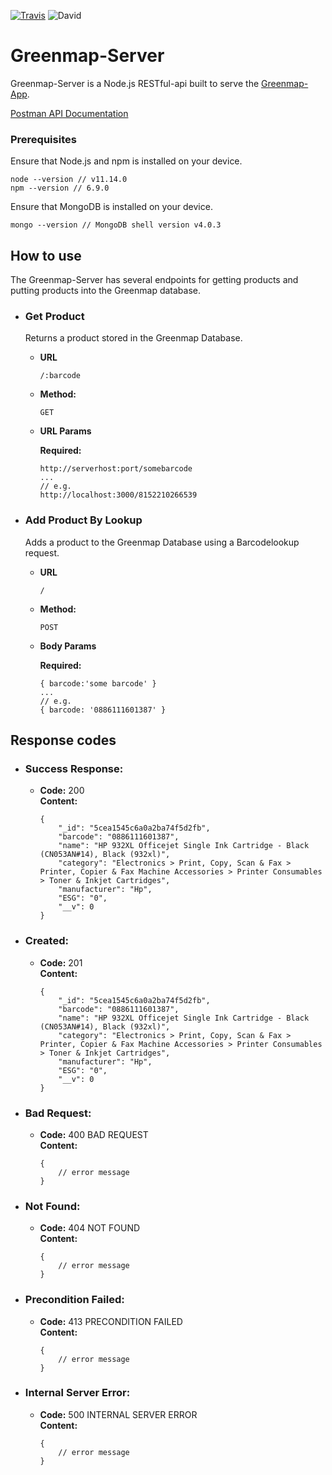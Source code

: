 [![Travis](https://travis-ci.com/reisman-internship-2019-greenmap/GreenMap-server.svg?branch=master)](https://travis-ci.com/reisman-internship-2019-greenmap/GreenMap-server)
![David](https://david-dm.org/reisman-internship-2019-greenmap/GreenMap-server.svg)

# Greenmap-Server

Greenmap-Server is a Node.js RESTful-api built to serve the [Greenmap-App](https://github.com/reisman-internship-2019-greenmap/GreenMap-app). 

[Postman API Documentation](https://documenter.getpostman.com/view/3989380/SVYqNe4f?version=latest#deeeef3a-93dd-450f-856f-c725ab237da5)

### Prerequisites

Ensure that Node.js and npm is installed on your device.

```
node --version // v11.14.0
npm --version // 6.9.0
```

Ensure that MongoDB is installed on your device.
```
mongo --version // MongoDB shell version v4.0.3
```

**How to use**
----

The Greenmap-Server has several endpoints for getting products and putting products into the Greenmap database. 



* ### Get Product

  Returns a product stored in the Greenmap Database.
    
    * **URL**
    
      `/:barcode`
    
    * **Method:**
    
      `GET`
      
    *  **URL Params**
    
       **Required:**
     
       ```
       http://serverhost:port/somebarcode
       ... 
       // e.g.
       http://localhost:3000/8152210266539
       ```
   
* ### Add Product By Lookup

  Adds a product to the Greenmap Database using a Barcodelookup request.
    
    * **URL**
    
      `/`
    
    * **Method:**
    
      `POST`
      
    *  **Body Params**
    
       **Required:**
     
       ```
       { barcode:'some barcode' }
       ... 
       // e.g.
       { barcode: '0886111601387' }
       ```
   
**Response codes**
----        

* ### Success Response:

  * **Code:** 200 <br />
    **Content:** 
    ```
    {
        "_id": "5cea1545c6a0a2ba74f5d2fb",
        "barcode": "0886111601387",
        "name": "HP 932XL Officejet Single Ink Cartridge - Black (CN053AN#14), Black (932xl)",
        "category": "Electronics > Print, Copy, Scan & Fax > Printer, Copier & Fax Machine Accessories > Printer Consumables > Toner & Inkjet Cartridges",
        "manufacturer": "Hp",
        "ESG": "0",
        "__v": 0
    }
    ```  
    
* ### Created:

  * **Code:** 201 <br />
    **Content:** 
    ```
    {
        "_id": "5cea1545c6a0a2ba74f5d2fb",
        "barcode": "0886111601387",
        "name": "HP 932XL Officejet Single Ink Cartridge - Black (CN053AN#14), Black (932xl)",
        "category": "Electronics > Print, Copy, Scan & Fax > Printer, Copier & Fax Machine Accessories > Printer Consumables > Toner & Inkjet Cartridges",
        "manufacturer": "Hp",
        "ESG": "0",
        "__v": 0
    }
    ```
          
* ### Bad Request:

  * **Code:** 400 BAD REQUEST <br />
    **Content:** 
    ```
    {
        // error message
    }
    ```
      
* ### Not Found:

  * **Code:** 404 NOT FOUND <br />
    **Content:** 
    ```
    {
        // error message
    }
    ```
        
* ### Precondition Failed:

  * **Code:** 413 PRECONDITION FAILED <br />
    **Content:** 
    ```
    {
        // error message
    }
    ```
    
* ### Internal Server Error:

  * **Code:** 500 INTERNAL SERVER ERROR <br />
    **Content:** 
    ```
    {
        // error message
    }
    ```  
